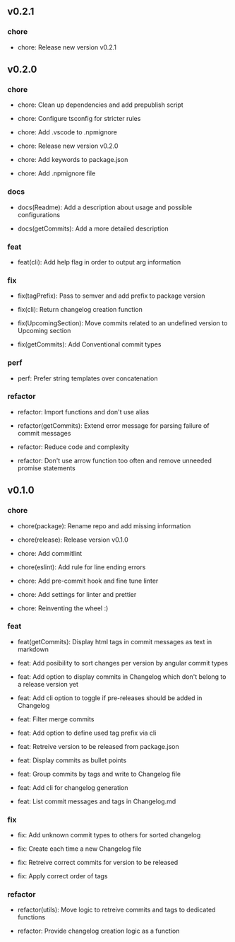 ## v0.2.1 
### chore 
*  chore: Release new version v0.2.1  


## v0.2.0 
### chore 
*  chore: Clean up dependencies and add prepublish script  


*  chore: Configure tsconfig for stricter rules  


*  chore: Add .vscode to .npmignore  


*  chore: Release new version v0.2.0  


*  chore: Add keywords to package.json  


*  chore: Add .npmignore file  


### docs 
*  docs(Readme): Add a description about usage and possible configurations  


*  docs(getCommits): Add a more detailed description  


### feat 
*  feat(cli): Add help flag in order to output arg information  


### fix 
*  fix(tagPrefix): Pass to semver and add prefix to package version  


*  fix(cli): Return changelog creation function  


*  fix(UpcomingSection): Move commits related to an undefined version to Upcoming section  


*  fix(getCommits): Add Conventional commit types  


### perf 
*  perf: Prefer string templates over concatenation  


### refactor 
*  refactor: Import functions and don't use alias  


*  refactor(getCommits): Extend error message for parsing failure of commit messages  


*  refactor: Reduce code and complexity  


*  refactor: Don't use arrow function too often and remove unneeded promise statements  


## v0.1.0 
### chore 
*  chore(package): Rename repo and add missing information  


*  chore(release): Release version v0.1.0  


*  chore: Add commitlint  


*  chore(eslint): Add rule for line ending errors  


*  chore: Add pre-commit hook and fine tune linter  


*  chore: Add settings for linter and prettier  


*  chore: Reinventing the wheel :)  


### feat 
*  feat(getCommits): Display html tags in commit messages as text in markdown  


*  feat: Add posibility to sort changes per version by angular commit types  


*  feat: Add option to display commits in Changelog which don't belong to a release version yet  


*  feat: Add cli option to toggle if pre-releases should be added in Changelog  


*  feat: Filter merge commits  


*  feat: Add option to define used tag prefix via cli  


*  feat: Retreive version to be released from package.json  


*  feat: Display commits as bullet points  


*  feat: Group commits by tags and write to Changelog file  


*  feat: Add cli for changelog generation  


*  feat: List commit messages and tags in Changelog.md  


### fix 
*  fix: Add unknown commit types to others for sorted changelog  


*  fix: Create each time a new Changelog file  


*  fix: Retreive correct commits for version to be released  


*  fix: Apply correct order of tags  


### refactor 
*  refactor(utils): Move logic to retreive commits and tags to dedicated functions  


*  refactor: Provide changelog creation logic as a function  


